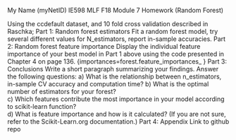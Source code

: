 My Name (myNetID)
IE598 MLF F18
Module 7 Homework (Random Forest)
 
Using the ccdefault dataset, and 10 fold cross validation described in Raschka;
Part 1: Random forest estimators
Fit a random forest model, try several different values for N_estimators, report in-sample accuracies.
Part 2: Random forest feature importance
Display the individual feature importance of your best model in Part 1 above using the code presented in Chapter 4 on page 136. {importances=forest.feature_importances_ }
Part 3: Conclusions
Write a short paragraph summarizing your findings. Answer the following questions:
a) What is the relationship between n_estimators, in-sample CV accuracy and computation time?
b) What is the optimal number of estimators for your forest?  
c) Which features contribute the most importance in your model according to scikit-learn function?  
d) What is feature importance and how is it calculated?  (If you are not sure, refer to the Scikit-Learn.org documentation.)
Part 4: Appendix
Link to github repo